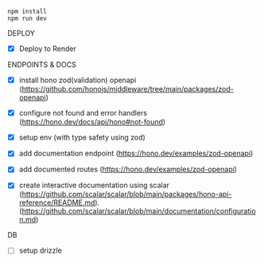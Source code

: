 ```
npm install
npm run dev
```

DEPLOY

- [x] Deploy to Render

ENDPOINTS & DOCS

- [x] install hono zod(validation) openapi (https://github.com/honojs/middleware/tree/main/packages/zod-openapi)
- [x] configure not found and error handlers (https://hono.dev/docs/api/hono#not-found)
- [x] setup env (with type safety using zod)

- [x] add documentation endpoint (https://hono.dev/examples/zod-openapi)
- [x] add documented routes (https://hono.dev/examples/zod-openapi)
- [x] create interactive documentation using scalar (https://github.com/scalar/scalar/blob/main/packages/hono-api-reference/README.md). (https://github.com/scalar/scalar/blob/main/documentation/configuration.md)

DB

- [ ] setup drizzle
